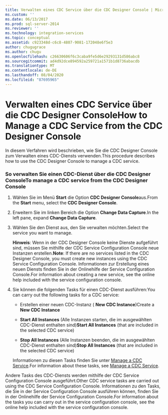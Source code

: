 ```yaml
---
title: Verwalten eines CDC Service über die CDC Designer Console | Microsoft-Dokumentation
ms.custom: ''
ms.date: 06/13/2017
ms.prod: sql-server-2014
ms.reviewer: ''
ms.technology: integration-services
ms.topic: conceptual
ms.assetid: c923348d-c6c8-4807-9081-172048e6f5e3
author: chugugrace
ms.author: chugu
ms.openlocfilehash: c26630606f6c3caba9fe5d6e29293131d586abc8
ms.sourcegitcommit: ad4d92dce894592a259721a1571b1d8736abacdb
ms.translationtype: MT
ms.contentlocale: de-DE
ms.lasthandoff: 08/04/2020
ms.locfileid: "87695965"
---
```

# <a name="how-to-manage-a-cdc-service-from-the-cdc-designer-console"></a><span data-ttu-id="5c624-102">Verwalten eines CDC Service über die CDC Designer Console</span><span class="sxs-lookup"><span data-stu-id="5c624-102">How to Manage a CDC Service from the CDC Designer Console</span></span>
  <span data-ttu-id="5c624-103">In diesem Verfahren wird beschrieben, wie Sie die CDC Designer Console zum Verwalten eines CDC-Diensts verwenden.</span><span class="sxs-lookup"><span data-stu-id="5c624-103">This procedure describes how to use the CDC Designer Console to manage a CDC service.</span></span>  
  
### <a name="to-manage-a-cdc-service-from-the-cdc-designer-console"></a><span data-ttu-id="5c624-104">So verwalten Sie einen CDC-Dienst über die CDC Designer Console</span><span class="sxs-lookup"><span data-stu-id="5c624-104">To manage a CDC service from the CDC Designer Console</span></span>  
  
1.  <span data-ttu-id="5c624-105">Wählen Sie im Menü **Start** die Option **CDC Designer Console**aus.</span><span class="sxs-lookup"><span data-stu-id="5c624-105">From the **Start** menu, select the **CDC Designer Console**.</span></span>  
  
2.  <span data-ttu-id="5c624-106">Erweitern Sie im linken Bereich die Option **Change Data Capture**.</span><span class="sxs-lookup"><span data-stu-id="5c624-106">In the left pane, expand **Change Data Capture**.</span></span>  
  
3.  <span data-ttu-id="5c624-107">Wählen Sie den Dienst aus, den Sie verwalten möchten.</span><span class="sxs-lookup"><span data-stu-id="5c624-107">Select the service you want to manage.</span></span>  
  
     <span data-ttu-id="5c624-108">**Hinweis**: Wenn in der CDC Designer Console keine Dienste aufgeführt sind, müssen Sie mithilfe der CDC Service Configuration Console neue Instanzen erstellen.</span><span class="sxs-lookup"><span data-stu-id="5c624-108">**Note**: If there are no services listed in the CDC Designer Console, you must create new instances using the CDC Service Configuration Console.</span></span> <span data-ttu-id="5c624-109">Informationen zur Erstellung eines neuen Diensts finden Sie in der Onlinehilfe der Service Configuration Console.</span><span class="sxs-lookup"><span data-stu-id="5c624-109">For information about creating a new service, see the online help included with the service configuration console.</span></span>  
  
4.  <span data-ttu-id="5c624-110">Sie können die folgenden Tasks für einen CDC-Dienst ausführen:</span><span class="sxs-lookup"><span data-stu-id="5c624-110">You can carry out the following tasks for a CDC service:</span></span>  
  
    -   <span data-ttu-id="5c624-111">Erstellen einer neuen CDC-Instanz ( **New CDC Instance**)</span><span class="sxs-lookup"><span data-stu-id="5c624-111">Create a **New CDC Instance**</span></span>  
  
    -   <span data-ttu-id="5c624-112">**Start All Instances** (Alle Instanzen starten, die im ausgewählten CDC-Dienst enthalten sind)</span><span class="sxs-lookup"><span data-stu-id="5c624-112">**Start All Instances** (that are included in the selected CDC service)</span></span>  
  
    -   <span data-ttu-id="5c624-113">**Stop All Instances** (Alle Instanzen beenden, die im ausgewählten CDC-Dienst enthalten sind)</span><span class="sxs-lookup"><span data-stu-id="5c624-113">**Stop All Instances** (that are included in the selected CDC service)</span></span>  
  
     <span data-ttu-id="5c624-114">Informationen zu diesen Tasks finden Sie unter [Manage a CDC Service](manage-a-cdc-service.md).</span><span class="sxs-lookup"><span data-stu-id="5c624-114">For information about these tasks, see [Manage a CDC Service](manage-a-cdc-service.md).</span></span>  
  
 <span data-ttu-id="5c624-115">Andere Tasks des CDC-Diensts werden mithilfe der CDC Service Configuration Console ausgeführt.</span><span class="sxs-lookup"><span data-stu-id="5c624-115">Other CDC service tasks are carried out using the CDC Service Configuration Console.</span></span> <span data-ttu-id="5c624-116">Informationen zu den Tasks, die Sie in der Service Configuration Console ausführen können, finden Sie in der Onlinehilfe der Service Configuration Console.</span><span class="sxs-lookup"><span data-stu-id="5c624-116">For information about the tasks you can carry out in the service configuration console, see the online help included with the service configuration console.</span></span>  
  
  
